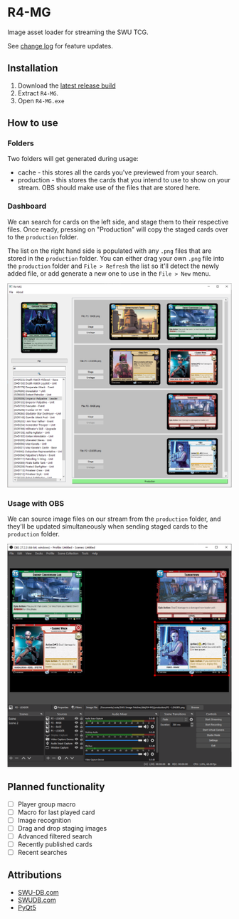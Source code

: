 # R4-MG
Image asset loader for streaming the SWU TCG.

See [change log](./CHANGELOG.md) for feature updates.

## Installation
1. Download the [latest release build](https://github.com/hdchan/R4-MG/releases)
2. Extract `R4-MG`.
3. Open `R4-MG.exe`

## How to use

### Folders
Two folders will get generated during usage:
- cache - this stores all the cards you've previewed from your search.
- production - this stores the cards that you intend to use to show on your stream. OBS should make use of the files that are stored here.

### Dashboard

We can search for cards on the left side, and stage them to their respective files. Once ready, pressing on "Production" will copy the staged cards over to the `production` folder.

The list on the right hand side is populated with any `.png` files that are stored in the `production` folder. You can either drag your own `.png` file into the `production` folder and `File > Refresh` the list so it'll detect the newly added file, or add generate a new one to use in the `File > New` menu.

![Dashboard](./resources/dashboard.png)

### Usage with OBS

We can source image files on our stream from the `production` folder, and they'll be updated simultaneously when sending staged cards to the `production` folder.

![OBS](./resources/obs.png)


## Planned functionality
- [ ] Player group macro
- [ ] Macro for last played card
- [ ] Image recognition
- [ ] Drag and drop staging images
- [ ] Advanced filtered search
- [ ] Recently published cards
- [ ] Recent searches

## Attributions

- [SWU-DB.com](https://www.swu-db.com/api)
- [SWUDB.com](https://swudb.com/)
- [PyQt5](https://www.riverbankcomputing.com/static/Docs/PyQt5/)